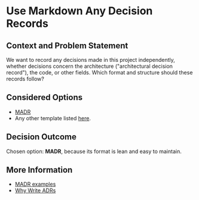 # Use Markdown Any Decision Records

## Context and Problem Statement

We want to record any decisions made in this project independently, whether decisions concern the architecture ("architectural decision record"), the code, or other fields.
Which format and structure should these records follow?

## Considered Options

- [MADR](https://adr.github.io/madr/)
- Any other template listed [here](https://github.com/joelparkerhenderson/architecture-decision-record/tree/a3497ad745f346d20ad5b7108fd46d9658db074f).

## Decision Outcome

Chosen option: **MADR**, because its format is lean and easy to maintain.

## More Information

- [MADR examples](https://adr.github.io/madr/examples.html)
- [Why Write ADRs](https://github.blog/2020-08-13-why-write-adrs/)
